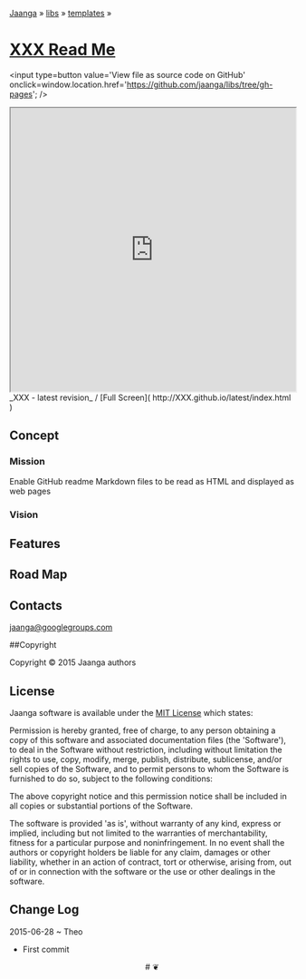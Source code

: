 [Jaanga]( http://jaanga.github.io/ ) &raquo;  [libs]( http://jaanga.github.io/libs/ ) &raquo; [templates]( http://jaanga.github.io/libs/ ) &raquo;  

[XXX Read Me]( http://jaanga.github.io/ )
===

<span style=display:none; >[View as web page]( http://jaanga.github.io/libs "View file as a web page." ) </span>
<input type=button value='View file as source code on GitHub' onclick=window.location.href='https://github.com/jaanga/libs/tree/gh-pages'; />

<iframe src="http://jaanga.github.io/index.html" width=100% height=500px ></iframe>  
_XXX - latest revision_ / [Full Screen]( http://XXX.github.io/latest/index.html )

## Concept

### Mission  
<!-- a statement of a rationale, applicable now as well as in the future -->
Enable GitHub readme Markdown files to be read as HTML and displayed as web pages

### Vision  
<!--  a descriptive picture of a desired future state -->


## Features

## Road Map

## Contacts

jaanga@googlegroups.com

##Copyright

Copyright © 2015 Jaanga authors


## License

Jaanga software is available under the [MIT License]( http://en.wikipedia.org/wiki/MIT_License) which states:

Permission is hereby granted, free of charge, to any person obtaining a copy of this software and associated documentation files (the 'Software'),
to deal in the Software without restriction, including without limitation the rights to use, copy, modify, merge, publish, distribute, sublicense, and/or sell copies of the Software, and to permit persons to whom the Software is furnished to do so, subject to the following conditions:

The above copyright notice and this permission notice shall be included in all copies or substantial portions of the Software.

The software is provided 'as is', without warranty of any kind, express or implied, including but not limited to the warranties of merchantability, fitness for a particular purpose and noninfringement.
In no event shall the authors or copyright holders be liable for any claim, damages or other liability, whether in an action of contract, tort or otherwise, arising from, out of or in connection with the software or the use or other dealings in the software.


## Change Log

2015-06-28 ~ Theo

* First commit



<center>
# &#x2766;
</center>
